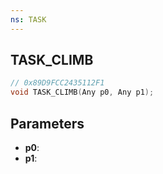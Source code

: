 ```yaml
---
ns: TASK
---
```

## TASK_CLIMB

```c
// 0x89D9FCC2435112F1
void TASK_CLIMB(Any p0, Any p1);
```

## Parameters
* **p0**:
* **p1**:

